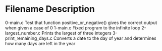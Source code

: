 
Filename	            Description
====================================================================

0-main.c	           Test that function positive_or_negative() gives the correct output when given a case of 0
1-main.c	           Fixed program to the infinite loop
2-largest_number.c	   Prints the largest of three integers
3-print_remaining_days.c   Converts a date to the day of year and determines how many days are left in the year


